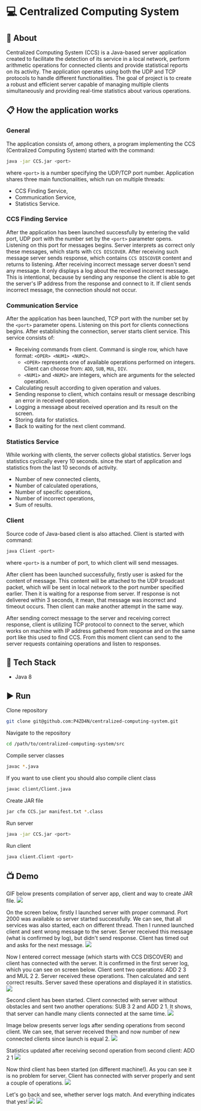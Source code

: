 # 💻 Centralized Computing System

## 👀 About

Centralized Computing System (CCS) is a Java-based server application created to facilitate the detection of its service in a local network, perform arithmetic operations for connected clients and provide statistical reports on its activity. The application operates using both the UDP and TCP protocols to handle different functionalities. The goal of project is to create a robust and efficient server capable of managing multiple clients simultaneously and providing real-time statistics about various operations.

## 📋 How the application works

### General

The application consists of, among others, a program implementing the CCS (Centralized Computing System) started with the command:
```bash
java -jar CCS.jar <port>
```
where ```<port>``` is a number specifying the UDP/TCP port number.  Application shares three main functionalities, which run on multiple threads:

- CCS Finding Service,
- Communication Service,
- Statistics Service.

### CCS Finding Service

After the application has been launched successfully by entering the valid port, UDP port with the number set by the ```<port>``` parameter opens.  Listening on this port for messages begins. Server interprets as correct only these messages, which starts with ```CCS DISCOVER```. After receiving such message server sends response, which contains ```CCS DISCOVER``` content and returns to listening. After receiving incorrect message server doesn't send any message. It only displays a log about the received incorrect message. This is intentional, because by sending any response the client is able to get the server's IP address from the response and connect to it. If client sends incorrect message, the connection should not occur.

### Communication Service

After the application has been launched, TCP port with the number set by the ```<port>``` parameter opens. Listening on this port for clients connections begins. After establishing the connection, server starts client service. This service consists of:

- Receiving commands from client. Command is single row, which have format: ```<OPER> <NUM1> <NUM2>```.
	- ```<OPER>``` represents one of available operations performed on integers. Client can choose from: ```ADD```, ```SUB```, ```MUL```, ```DIV```.
	- ```<NUM1>``` and ```<NUM2>``` are integers, which are arguments for the selected operation.
- Calculating result according to given operation and values.
- Sending response to client, which contains result or message describing an error in received operation.
- Logging a message about received operation and its result on the screen.
- Storing data for statistics.
- Back to waiting for the next client command.

### Statistics Service

While working with clients, the server collects global statistics. Server logs statistics cyclically every 10 seconds. since the start of application and statistics from the last 10 seconds of activity.

- Number of new connected clients,
- Number of calculated operations,
- Number of specific operations,
- Number of incorrect operations,
- Sum of results.

### Client

Source code of Java-based client is also attached. Client is started with command:

```bash
java Client <port>
```

where ```<port>``` is a number of port, to which client will send messages.  

After client has been launched successfully, firstly user is asked for the content of message. This content will be attached to the UDP broadcast packet, which will be sent in local network to the port number specified earlier. Then it is waiting for a response from server. If response is not delivered within 3 seconds, it mean, that message was incorrect  and timeout occurs. Then client can make another attempt in the same way.

After sending correct message to the server and receiving correct response, client is utilizing TCP protocol to connect to the server, which works on machine with IP address gathered from response and on the same port like this used to find CCS. From this moment client can send to the server requests containing operations and listen to responses.

## 🔧 Tech Stack

- Java 8

## ▶️ Run
Clone repository

```bash
git clone git@github.com:P4ZD4N/centralized-computing-system.git
```

Navigate to the repository

```bash
cd /path/to/centralized-computing-system/src
```

Compile server classes

```bash
javac *.java
```

If you want to use client you should also compile client class

```bash
javac client/Client.java
```

Create JAR file

```bash
jar cfm CCS.jar manifest.txt *.class
```

Run server

```bash
java -jar CCS.jar <port>
```

Run client

```bash
java client.Client <port>
```


## 📺 Demo

GIF below presents compilation of server app, client and way to create JAR file.
![](./demo/1.gif)

On the screen below, firstly I launched server with proper command. Port 2000 was available so server started successfully. We can see, that all services was also started, each on different thread. Then I runned launched client and sent wrong message to the server. Server received this message (what is confirmed by log), but didn't send response. Client has timed out and asks for the next message.
![](./demo/2.png)

Now I entered correct message (which starts with CCS DISCOVER) and client has connected with the server. It is confirmed in the first server log, which you can see on screen below. Client sent two operations: ADD 2 3 and MUL 2 2. Server received these operations. Then calculated and sent correct results. Server saved these operations and displayed it in statistics.
![](./demo/3.png)

Second client has been started. Client connected with server without obstacles and sent two another operations: SUB 3 2 and ADD 2 1. It shows, that server can handle many clients connected at the same time.
![](./demo/4.png)

Image below presents server logs after sending operations from second client. We can see, that server received them and now number of new connected clients since launch is equal 2.
![](./demo/5.png)

Statistics updated after receiving second operation from second client: ADD 2 1
![](./demo/6.png)

Now third client has been started (on different machine!). As you can see it is no problem for server. Client has connected with server properly and sent a couple of operations.
![](./demo/7.png)

Let's go back and see, whether server logs match. And everything indicates that yes!
![](./demo/8.png)
![](./demo/9.png)

